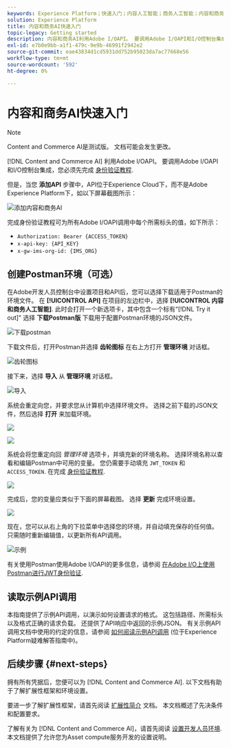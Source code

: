 ```yaml
---
keywords: Experience Platform；快速入门；内容人工智能；商务人工智能；内容和商务人工智能
solution: Experience Platform
title: 内容和商务AI快速入门
topic-legacy: Getting started
description: 内容和商务AI利用Adobe I/OAPI。 要调用Adobe I/OAPI和I/O控制台集成，您必须先完成身份验证教程。
exl-id: e7b0e9bb-a1f1-479c-9e9b-46991f2942e2
source-git-commit: eae43834d1cd5931dd752b95023da7ac77668e56
workflow-type: tm+mt
source-wordcount: '592'
ht-degree: 0%

---
```


# 内容和商务AI快速入门

>[!NOTE]
>
>Content and Commerce AI是测试版。 文档可能会发生更改。

[!DNL Content and Commerce AI] 利用Adobe I/OAPI。 要调用Adobe I/OAPI和I/O控制台集成，您必须先完成 [身份验证教程](https://www.adobe.com/go/platform-api-authentication-en).

但是，当您 **添加API** 步骤中，API位于Experience Cloud下，而不是Adobe Experience Platform下，如以下屏幕截图所示：

![添加内容和商务AI](./images/add-api.png)

完成身份验证教程可为所有Adobe I/OAPI调用中每个所需标头的值，如下所示：

- `Authorization: Bearer {ACCESS_TOKEN}`
- `x-api-key: {API_KEY}`
- `x-gw-ims-org-id: {IMS_ORG}`

## 创建Postman环境（可选）

在Adobe开发人员控制台中设置项目和API后，您可以选择下载适用于Postman的环境文件。 在 **[!UICONTROL API]** 在项目的左边栏中，选择 **[!UICONTROL 内容和商务人工智能]**. 此时会打开一个新选项卡，其中包含一个标有“[!DNL Try it out]&quot; 选择 **下载Postman版** 下载用于配置Postman环境的JSON文件。

![下载postman](./images/add-to-postman.png)

下载文件后，打开Postman并选择 **齿轮图标** 在右上方打开 **管理环境** 对话框。

![齿轮图标](./images/select-gear-icon.png)

接下来，选择 **导入** 从 **管理环境** 对话框。

![导入](./images/import.png)

系统会重定向您，并要求您从计算机中选择环境文件。 选择之前下载的JSON文件，然后选择 **打开** 来加载环境。

![](./images/choose-your-file.png)

![](./images/click-open.png)

系统会将您重定向回 *管理环境* 选项卡，并填充新的环境名称。 选择环境名称以查看和编辑Postman中可用的变量。 您仍需要手动填充 `JWT_TOKEN` 和 `ACCESS_TOKEN`. 在完成 [身份验证教程](https://www.adobe.com/go/platform-api-authentication-en).

![](./images/re-direct.png)

完成后，您的变量应类似于下面的屏幕截图。 选择 **更新** 完成环境设置。

![](./images/final-environment.png)

现在，您可以从右上角的下拉菜单中选择您的环境，并自动填充保存的任何值。 只需随时重新编辑值，以更新所有API调用。

![示例](./images/select-environment.png)

有关使用Postman使用Adobe I/OAPI的更多信息，请参阅 [在Adobe I/O上使用Postman进行JWT身份验证](https://medium.com/adobetech/using-postman-for-jwt-authentication-on-adobe-i-o-7573428ffe7f).

## 读取示例API调用

本指南提供了示例API调用，以演示如何设置请求的格式。 这包括路径、所需标头以及格式正确的请求负载。 还提供了API响应中返回的示例JSON。 有关示例API调用文档中使用的约定的信息，请参阅 [如何阅读示例API调用](../../landing/troubleshooting.md) (位于Experience Platform疑难解答指南中)。

## 后续步骤 {#next-steps}

拥有所有凭据后，您便可以为 [!DNL Content and Commerce AI]. 以下文档有助于了解扩展性框架和环境设置。

要进一步了解扩展性框架，请首先阅读 [扩展性简介](https://experienceleague.adobe.com/docs/asset-compute/using/extend/understand-extensibility.html) 文档。 本文档概述了先决条件和配置要求。

了解有关为 [!DNL Content and Commerce AI]，请首先阅读 [设置开发人员环境](https://experienceleague.adobe.com/docs/asset-compute/using/extend/setup-environment.html). 本文档提供了允许您为Asset compute服务开发的设置说明。
